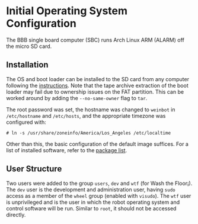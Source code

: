 # Initial Operating System Configuration
The BBB single board computer (SBC) runs Arch Linux ARM (ALARM) off the micro SD card.

## Installation
The OS and boot loader can be installed to the SD card from any computer following the [instructions](http://archlinuxarm.org/platforms/armv7/ti/beaglebone-black).
Note that the tape archive extraction of the boot loader may fail due to ownership issues on the FAT partition.
This can be worked around by adding the `--no-same-owner` flag to `tar`.

The root password was set, the hostname was changed to `weinbot` in `/etc/hostname` and `/etc/hosts`, and the appropriate timezone was configured with:

	# ln -s /usr/share/zoneinfo/America/Los_Angeles /etc/localtime

Other than this, the basic configuration of the default image suffices.
For a list of installed software, refer to the [package list](pkg.txt).

## User Structure
Two users were added to the group `users`, `dev` and `wtf` (for Wash the Floor¡).
The `dev` user is the development and administration user, having `sudo` access as a member of the `wheel` group (enabled with `visudo`).
The `wtf` user is unprivileged and is the user in which the robot operating system and control software will be run.
Similar to `root`, it should not be accessed directly.

